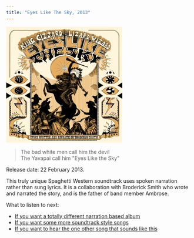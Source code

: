 ```yaml
---
title: "Eyes Like The Sky, 2013"
---
```


![album cover of Eyes Like The Sky](./cover.jpg)

> The bad white men call him the devil  
> The Yavapai call him "Eyes Like the Sky"

Release date: 22 February 2013.  

This truly unique Spaghetti Western soundtrack uses spoken narration rather than sung lyrics. It is a collaboration with Broderick Smith who wrote and narrated the story, and is the father of band member Ambrose.

What to listen to next:

*   [If you want a totally different narration based album](../murder-of-the-universe)
*   [If you want some more soundtrack style songs](../oddments)
*   [If you want to hear the one other song that sounds like this](../12-bar-bruise)
